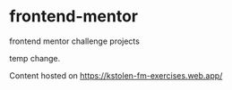 # frontend-mentor
 frontend mentor challenge projects

temp change.

Content hosted on https://kstolen-fm-exercises.web.app/